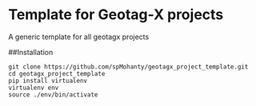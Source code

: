 # Template for Geotag-X projects

A generic template for all geotagx projects

##Installation
```
git clone https://github.com/spMohanty/geotagx_project_template.git
cd geotagx_project_template
pip install virtualenv
virtualenv env
source ./env/bin/activate
```